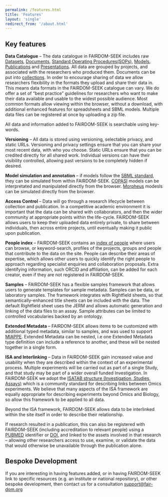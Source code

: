 ```yaml
---
permalink: /features.html
title: 'Features'
layout: 'single'
redirect_from: '/about.html'
---
```



## Key features

**Data Catalogue** – The data catalogue in FAIRDOM-SEEK includes raw [Datasets](https://fairdomhub.org/data_files), [Documents](https://fairdomhub.org/documents), [Standard Operating Procedures(SOPs)](https://fairdomhub.org/sops), [Models](https://fairdomhub.org/models), [Publications](https://fairdomhub.org/publications) and [Presentations](https://fairdomhub.org/presentations). All data are grouped by projects, and associated with the researchers who produced them. Documents can be put into [collections](https://fairdomhub.org/collections). In order to encourage sharing of data we allow researchers flexibility in the formats they upload and share their data in. This means data formats in the FAIRDOM-SEEK catalogue can vary. We do offer a set of “best practice” guidelines for researchers who want to make their data available and usable to the widest possible audience.
Most common formats allow viewing within the browser, without a download, with additional enhanced features for spreadsheets and SBML models.
Multiple data files can be registered at once by uploading a zip file. 

All data and information added to FAIRDOM-SEEK is searchable using key-words.

**Versioning** – All data is stored using versioning, selectable privacy, and static URLs. Versioning and privacy settings ensure that you can share your most recent data, with who you choose. Static URLs ensure that you can be credited directly for all shared work.
Individual versions can have their visibility controlled, allowing past versions to be completely hidden if desired.

**Model simulation and annotation** – if models follow the [SBML standard](http://sbml.org/), they can be simulated from within FAIRDOM-SEEK.
[COPASI](http://copasi.org/) models can be interpretated and manipulated directly from the browser. 
[Morpheus](https://morpheus.gitlab.io/) modesls can be simulated directly from the browser.

**Access Control** – Data will go through a research lifecycle between collection and publication. In a competitive academic environment it is important that the data can be shared with collaborators, and then the wider community at appropriate points within the life-cycle. FAIRDOM-SEEK allows users to keep their uploaded data entirely private, to share between individuals, then across entire projects, until eventually making it public upon publication.

**People index** – FAIRDOM-SEEK contains an [index of people](https://fairdomhub.org/people) where users can browse, or keyword-search, profiles of the projects, groups and people that contribute to the data on the site. People can describe their areas of expertise, which allows other users to quickly identify the right people to approach regarding specialist enquiries and collaboration proposals.
Extra identifying information, such ORCID and affiliation, can be added for each creator, even if they are not registered in FAIRDOM-SEEK.

**Samples** – FAIRDOM-SEEK has a flexible samples framework that allows users to generate templates for sample metadata. Samples can be data, or laboratory samples. The framework integrates with Rightfield sheets, so that semantically-enhanced title sheets can be included with the data. The default Rightfield sheet uses the JERM and allows automatic generation and linking of the data files to an assay.
Sample attributes can be limited to controlled vocabularies backed by an ontology.

**Extended Metadata** – FAIRDOM-SEEK allows items to be customized with additional typed metadata, similar to samples, and was used to support [MIAPPE](https://www.miappe.org/).
Extended Metadata can be nested, i.e one Extended Metadata type definition can include a reference to another, and these will be nested together in a single form.

**ISA and Interlinking** – Data in FAIRDOM-SEEK gain increased value and usability when they are described within the context of an experimental process. 
Multiple experiments will be carried out as part of a single Study, and that study may be part of a wider overall funded Investigation. 
In FAIRDOM-SEEK we adopt the [ISATAB structure (Investigation, Studies, Assays)](https://isa-tools.org/) which is a community standard for describing links between Omics experiments. 
We believe that many aspects of the ISA framework are equally appropriate for describing experiments beyond Omics and Biology, so allow this framework to be applied to all data.

Beyond the ISA framework, FAIRDOM-SEEK allows data to be interlinked within the site itself in order to describe their relationship.

If research resulted in a publication, this can also be registered with FAIRDOM-SEEK (including accreditation to relevant people) using a [PUBMED](http://www.ncbi.nlm.nih.gov/pubmed) identifier or [DOI](http://www.doi.org/), 
and linked to the assets involved in that research – allowing other researchers access to use, examine, or validate the data that would otherwise be unavailable through the publication alone.

## Bespoke Development

If you are interesting in having features added, or in having FAIRDOM-SEEK link to specific resources (e.g. an institute or national repository), 
or other bespoke development, then contact us for a consultation [support@fair-dom.org](mailto:support@fair-dom.org)
